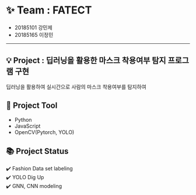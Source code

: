 # :sparkles: Team : FATECT
* 20185101 강민제<br>
* 20185165 이정민
----
## :bulb: Project : 딥러닝을 활용한 마스크 착용여부 탐지 프로그램 구현
딥러닝을 활용하여 실시간으로 사람의 마스크 착용여부를 탐지하여 
## :hammer: Project Tool
* Python
* JavaScript
* OpenCV(Pytorch, YOLO)
## :books: Project Status
:heavy_check_mark: Fashion Data set labeling<br>
:heavy_check_mark: YOLO Dig Up<br>
:heavy_check_mark: GNN, CNN modeling<br>
